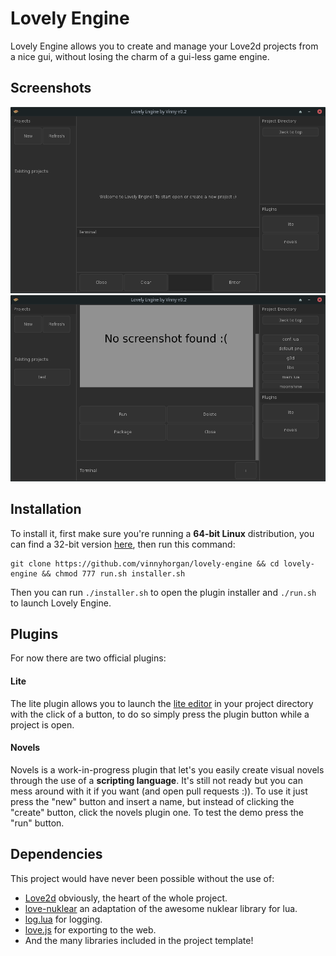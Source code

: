 # Lovely Engine

Lovely Engine allows you to create and manage your Love2d projects from a nice gui, without losing the charm of a gui-less game engine.

## Screenshots

![screenshot1.png](screenshot1.png)
![screenshot2.png](screenshot2.png)

## Installation

To install it, first make sure you're running a **64-bit Linux** distribution, you can find a 32-bit version [here](https://github.com/vinnyhorgan/lovely-engine-32), then run this command:

```
git clone https://github.com/vinnyhorgan/lovely-engine && cd lovely-engine && chmod 777 run.sh installer.sh
```

Then you can run ```./installer.sh``` to open the plugin installer and ```./run.sh``` to launch Lovely Engine.

## Plugins

For now there are two official plugins:

#### Lite

The lite plugin allows you to launch the [lite editor](https://github.com/rxi/lite) in your project directory with the click of a button, to do so simply press the plugin button while a project is open.

#### Novels

Novels is a work-in-progress plugin that let's you easily create visual novels through the use of a **scripting language**. It's still not ready but you can mess around with it if you want (and open pull requests :)). To use it just press the "new" button and insert a name, but instead of clicking the "create" button, click the novels plugin one. To test the demo press the "run" button.

## Dependencies

This project would have never been possible without the use of:
- [Love2d](https://love2d.org) obviously, the heart of the whole project.
- [love-nuklear](https://github.com/keharriso/love-nuklear) an adaptation of the awesome nuklear library for lua.
- [log.lua](https://github.com/rxi/log.lua) for logging.
- [love.js](https://github.com/Davidobot/love.js) for exporting to the web.
- And the many libraries included in the project template!
